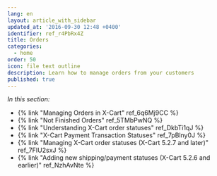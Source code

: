 ```yaml
---
lang: en
layout: article_with_sidebar
updated_at: '2016-09-30 12:48 +0400'
identifier: ref_r4PbRx4Z
title: Orders
categories:
  - home
order: 50
icon: file text outline
description: Learn how to manage orders from your customers
published: true
---
```



_In this section:_

*   {% link "Managing Orders in X-Cart" ref_6q6Mj9CC %}
*   {% link "Not Finished Orders" ref_5TMbPwNQ %}
*   {% link "Understanding X-Cart order statuses" ref_DkbTi1qJ %}
*   {% link "X-Cart Payment Transaction Statuses" ref_7pBlny0J %}
*   {% link "Managing X-Cart order statuses (X-Cart 5.2.7 and later)" ref_7FIU2sxJ %}
*   {% link "Adding new shipping/payment statuses (X-Cart 5.2.6 and earlier)" ref_NzhAvNte %}
